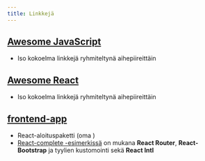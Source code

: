 ```yaml
---
title: Linkkejä
---
```


## [Awesome JavaScript](https://github.com/sorrycc/awesome-javascript)
* Iso kokoelma linkkejä ryhmiteltynä aihepiireittäin
## [Awesome React](https://github.com/enaqx/awesome-react)
* Iso kokoelma linkkejä ryhmiteltynä aihepiireittäin
## [frontend-app](https://www.npmjs.com/package/frontend-app)
* React-aloituspaketti (oma <i class="fa fa-hand-peace-o" aria-hidden="true"></i>)
* [React-complete -esimerkissä](https://www.npmjs.com/package/frontend-app#react-complete) on mukana **React Router**, **React-Bootstrap** ja tyylien kustomointi sekä **React Intl**
